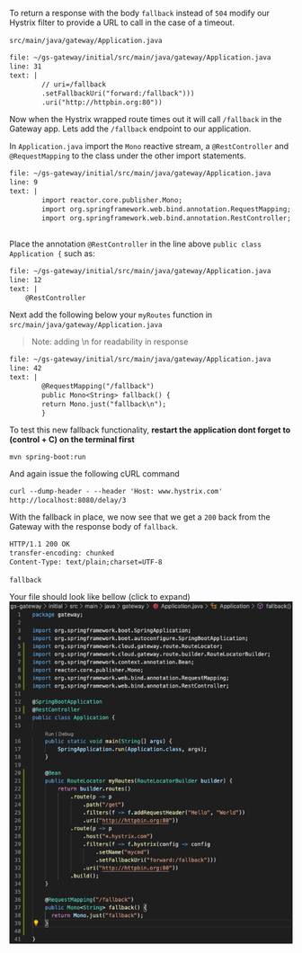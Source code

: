 To return a response with the body `fallback` instead of `504` modify our Hystrix filter to provide a URL to call in the case of a timeout.

`src/main/java/gateway/Application.java`

```editor:insert-lines-before-line
file: ~/gs-gateway/initial/src/main/java/gateway/Application.java
line: 31
text: |
        // uri=/fallback
        .setFallbackUri("forward:/fallback")))
        .uri("http://httpbin.org:80"))
```

Now when the Hystrix wrapped route times out it will call `/fallback` in the Gateway app. Lets add the `/fallback` endpoint to our application.

In `Application.java` import the `Mono` reactive stream,  a `@RestController` and `@RequestMapping` to the class under the other import statements.

```editor:insert-lines-before-line
file: ~/gs-gateway/initial/src/main/java/gateway/Application.java
line: 9
text: |
        import reactor.core.publisher.Mono;
        import org.springframework.web.bind.annotation.RequestMapping;
        import org.springframework.web.bind.annotation.RestController;


```

Place the annotation `@RestController` in the line above `public class Application {` such as:

```editor:insert-lines-before-line
file: ~/gs-gateway/initial/src/main/java/gateway/Application.java
line: 12
text: |
    @RestController
```

Next add the following below your `myRoutes` function in 
`src/main/java/gateway/Application.java`

> Note: adding \n for readability in response

```editor:insert-lines-before-line
file: ~/gs-gateway/initial/src/main/java/gateway/Application.java
line: 42
text: |
        @RequestMapping("/fallback")
        public Mono<String> fallback() {
        return Mono.just("fallback\n");
        }
```

To test this new fallback functionality, **restart the application
dont forget to (control + C) on the terminal first**
```execute-1
mvn spring-boot:run
```

And again issue the following cURL command

```execute-2
curl --dump-header - --header 'Host: www.hystrix.com' http://localhost:8080/delay/3
```

With the fallback in place, we now see that we get a `200` back from the Gateway with the response body of `fallback`. 

```
HTTP/1.1 200 OK
transfer-encoding: chunked
Content-Type: text/plain;charset=UTF-8

fallback
```

Your file should look like bellow (click to expand)
![Step-6-example](fallback.png)